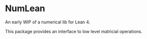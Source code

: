 # NumLean

An early WIP of a numerical lib for Lean 4.

This package provides an interface to low level matricial operations.
